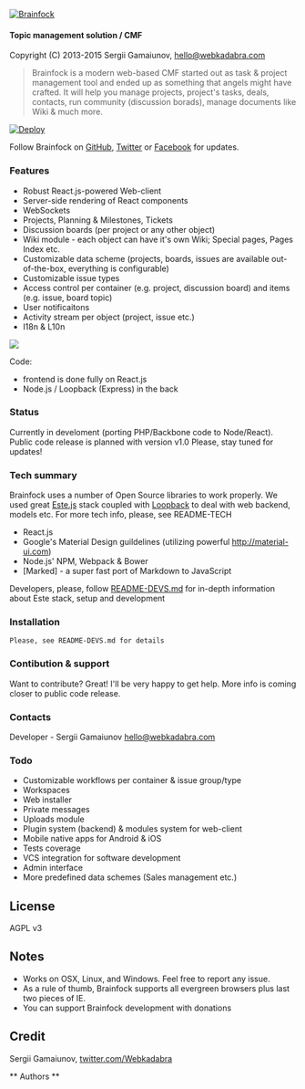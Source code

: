 [![Brainfock](https://brainfock.files.wordpress.com/2014/11/logo_greenhex_trans.png?w=250)](http://brainfock.org)

#### Topic management solution / CMF
Copyright (C) 2013-2015 Sergii Gamaiunov, <hello@webkadabra.com>

> Brainfock is a modern web-based CMF started out as task & project management tool and ended up as something that angels might have crafted. It  will help you manage projects, project's tasks, deals, contacts, run community (discussion borads), manage documents like Wiki & much more.

[![Deploy](https://www.herokucdn.com/deploy/button.png)](https://heroku.com/deploy)

Follow Brainfock on [GitHub](https://github.com/Brainfock/Brainfock), [Twitter](https://twitter.com/brainfockapp) or [Facebook](https://www.facebook.com/Brainfock) for updates.

### Features

- Robust React.js-powered Web-client
- Server-side rendering of React components
- WebSockets
- Projects, Planning & Milestones, Tickets
- Discussion boards (per project or any other object)
- Wiki module - each object can have it's own Wiki; Special pages, Pages Index etc.
- Customizable data scheme (projects, boards, issues are available out-of-the-box, everything is configurable)
- Customizable issue types
- Access control per container (e.g. project, discussion board) and items (e.g. issue, board topic)
- User notificaitons
- Activity stream per object (project, issue etc.)
- I18n & L10n

![](http://i57.tinypic.com/5cjfkh.png)

Code:
- frontend is done fully on React.js
- Node.js / Loopback (Express) in the back


### Status

Currently in develoment (porting PHP/Backbone code to Node/React). Public code release is planned with version v1.0
Please, stay tuned for updates!

### Tech summary

Brainfock uses a number of Open Source libraries to work properly. We used great [Este.js](https://github.com/este/este) stack
coupled with [Loopback](http://loopback.io/) to deal with web backend, models etc. For more tech info, please, see README-TECH

* React.js
* Google's Material Design guildelines (utilizing powerful <http://material-ui.com>)
* Node.js' NPM, Webpack & Bower
* [Marked] - a super fast port of Markdown to JavaScript

Developers, please, follow [README-DEVS.md](/README-DEVS.md) for in-depth information about Este stack, setup and development

### Installation

```
Please, see README-DEVS.md for details
```

### Contibution & support
Want to contribute? Great! I'll be very happy to get help. More info is coming closer to public code release.

### Contacts
Developer - Sergii Gamaiunov <hello@webkadabra.com>

### Todo
- Customizable workflows per container & issue group/type
- Workspaces
- Web installer
- Private messages
- Uploads module
- Plugin system (backend) & modules system for web-client
- Mobile native apps for Android & iOS
- Tests coverage
- VCS integration for software development
- Admin interface
- More predefined data schemes (Sales management etc.)

License
---

AGPL v3

## Notes

- Works on OSX, Linux, and Windows. Feel free to report any issue.
- As a rule of thumb, Brainfock supports all evergreen browsers plus last two pieces of IE.
- You can support Brainfock development with donations

## Credit

Sergii Gamaiunov, [twitter.com/Webkadabra](https://twitter.com/Webkadabra)

** Authors **

[sergii gamaiunov]:http://webkadabra.com/
